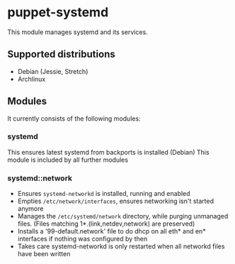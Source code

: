 # puppet-systemd

This module manages systemd and its services.

## Supported distributions
 - Debian (Jessie, Stretch)
 - Archlinux

## Modules
It currently consists of the following modules:

### systemd
This ensures latest systemd from backports is installed (Debian)
This module is included by all further modules

### systemd::network
 - Ensures `systemd-networkd` is installed, running and enabled
 - Empties `/etc/network/interfaces`, ensures networking isn't started anymore
 - Manages the `/etc/systemd/network` directory, while purging unmanaged files.
   (Files matching 1*.(link,netdev,network) are preserved)
 - Installs a '99-default.network' file to do dhcp on all eth* and en* interfaces
   if nothing was configured by then
 - Takes care systemd-networkd is only restarted when all networkd files have been written
